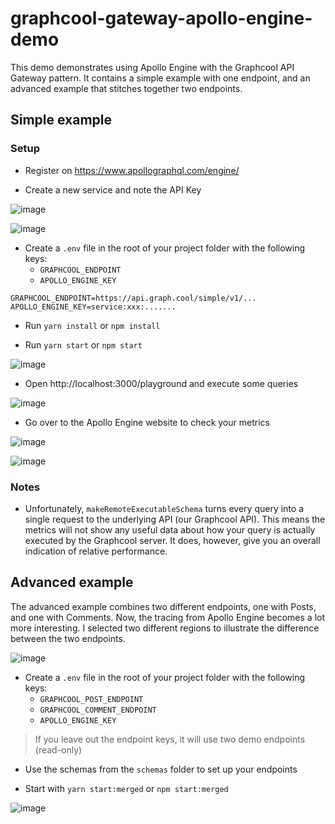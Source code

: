 # graphcool-gateway-apollo-engine-demo

This demo demonstrates using Apollo Engine with the Graphcool API Gateway pattern. It contains a simple example with one endpoint, and an advanced example that stitches together two endpoints.

## Simple example

### Setup

- Register on https://www.apollographql.com/engine/

- Create a new service and note the API Key

![image](https://user-images.githubusercontent.com/852069/32007018-a6cce006-b9a8-11e7-8af4-ecad7d442053.png)

![image](https://user-images.githubusercontent.com/852069/32007103-deecc208-b9a8-11e7-8666-cf32adce5325.png)

- Create a `.env` file in the root of your project folder with the following keys:
  - `GRAPHCOOL_ENDPOINT`
  - `APOLLO_ENGINE_KEY`

```
GRAPHCOOL_ENDPOINT=https://api.graph.cool/simple/v1/...
APOLLO_ENGINE_KEY=service:xxx:.......
```

- Run `yarn install` or `npm install`

- Run `yarn start` or `npm start`

![image](https://user-images.githubusercontent.com/852069/32007217-34ff025a-b9a9-11e7-863e-2e09f83cd798.png)

- Open http://localhost:3000/playground and execute some queries

![image](https://user-images.githubusercontent.com/852069/32007245-52885c86-b9a9-11e7-99c3-976d2ee8f39a.png)

- Go over to the Apollo Engine website to check your metrics

![image](https://user-images.githubusercontent.com/852069/32006908-4ee587e4-b9a8-11e7-8ca5-28d38038674a.png)

![image](https://user-images.githubusercontent.com/852069/32006961-81139d32-b9a8-11e7-9d45-43d18029421f.png)


### Notes

- Unfortunately, `makeRemoteExecutableSchema` turns every query into a single request to the underlying API (our Graphcool API). This means the metrics will not show any useful data about how your query is actually executed by the Graphcool server. It does, however, give you an overall indication of relative performance.

## Advanced example

The advanced example combines two different endpoints, one with Posts, and one with Comments. Now, the tracing from Apollo Engine becomes a lot more interesting. I selected two different regions to illustrate the difference between the two endpoints.

![image](https://user-images.githubusercontent.com/852069/32010110-2b7566c2-b9b1-11e7-82d5-03fa6a439ab9.png)

- Create a `.env` file in the root of your project folder with the following keys:
  - `GRAPHCOOL_POST_ENDPOINT`
  - `GRAPHCOOL_COMMENT_ENDPOINT`
  - `APOLLO_ENGINE_KEY`
  
> If you leave out the endpoint keys, it will use two demo endpoints (read-only)

- Use the schemas from the `schemas` folder to set up your endpoints

- Start with `yarn start:merged` or `npm start:merged`

![image](https://user-images.githubusercontent.com/852069/32010386-f036dde2-b9b1-11e7-8439-2156f59c06ff.png)
